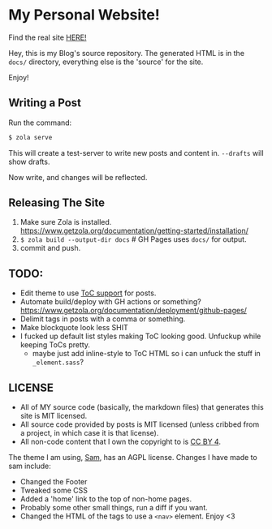 # My Personal Website! #

Find the real site [HERE!](https://davis.tools)

Hey, this is my Blog's source repository.
The generated HTML is in the `docs/` directory,
everything else is the 'source' for the site.

Enjoy!

## Writing a Post ##

Run the command:

```bash
$ zola serve
```

This will create a test-server to write new posts and content in. `--drafts` will show drafts.

Now write, and changes will be reflected.

## Releasing The Site ##

1. Make sure Zola is installed. https://www.getzola.org/documentation/getting-started/installation/
2. `$ zola build --output-dir docs` # GH Pages uses `docs/` for output.
3. commit and push.

## TODO: ##

* Edit theme to use [ToC support](https://www.getzola.org/documentation/content/table-of-contents/) for posts.
* Automate build/deploy with GH actions or something? https://www.getzola.org/documentation/deployment/github-pages/
* Delimit tags in posts with a comma or something.
* Make blockquote look less SHIT
* I fucked up default list styles making ToC looking good. Unfuckup while keeping ToCs pretty.
    * maybe just add inline-style to ToC HTML so i can unfuck the stuff in `_element.sass`?

## LICENSE ##
* All of MY source code (basically, the markdown files) that generates this site is MIT licensed.
* All source code provided by posts is MIT licensed (unless cribbed from a project,
in which case it is that license).
* All non-code content that I own the copyright to is
[CC BY 4](https://creativecommons.org/licenses/by/4.0/).

The theme I am using, [Sam](https://github.com/janbaudisch/zola-sam),
has an AGPL license.
Changes I have made to sam include:
* Changed the Footer
* Tweaked some CSS
* Added a 'home' link to the top of non-home pages.
* Probably some other small things, run a diff if you want.
* Changed the HTML of the tags to use a `<nav>` element.
Enjoy <3
